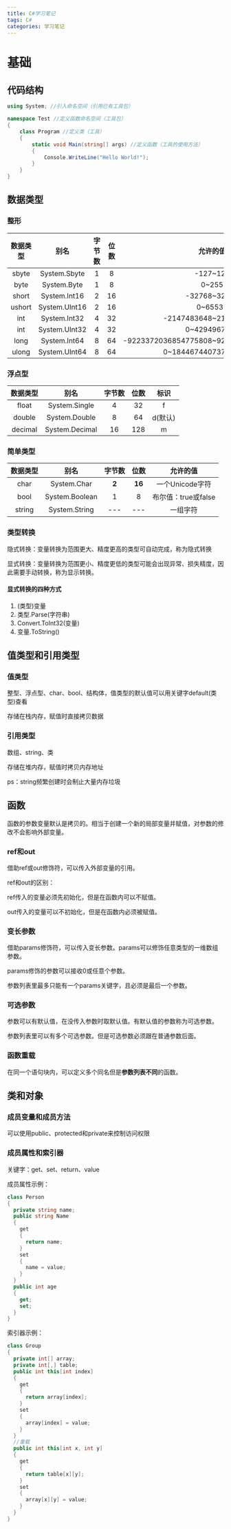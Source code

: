 ```yaml
---
title: C#学习笔记
tags: C#
categories: 学习笔记
---
```


# 基础

## 代码结构

```c#
using System; //引入命名空间（引用已有工具包）

namespace Test //定义函数命名空间（工具包）
{
	class Program //定义类（工具）
    {
        static void Main(string[] args) //定义函数（工具的使用方法）
        {
            Console.WriteLine("Hello World!");
        }
    }
}
```

## 数据类型

### 整形

| 数据类型 | 别名 | 字节数 | 位数 | 允许的值 |
| :------: | :------: |:------: |:------: | :------: |
| sbyte    | System.Sbyte | 1      | 8    | -127~128 |
| byte | System.Byte | 1 | 8 | 0~255 |
| short | System.Int16 | 2 | 16 | -32768~32767 |
| ushort | System.UInt16 | 2 | 16 | 0~65535 |
| int | System.Int32 | 4 | 32 | -2147483648~2147483647 |
| int | System.UInt32 | 4 | 32 | 0~4294967295 |
| long | System.Int64 | 8 | 64 | -9223372036854775808~9223372036854775807 |
| ulong | System.UInt64 | 8 | 64 | 0~18446744073709551615 |

### 浮点型

| 数据类型 |      别名      | 字节数 | 位数 |  标识   |
| :------: | :------------: | :----: | :--: | :-----: |
|  float   | System.Single  |   4    |  32  |    f    |
|  double  | System.Double  |   8    |  64  | d(默认) |
| decimal  | System.Decimal |   16   | 128  |    m    |

### 简单类型

| 数据类型 | 别名           | 字节数 | 位数 | 允许的值            |
| :------: | :------: | :------: |:------: | :------:|
| char     | System.Char    | **2**  | **16** | 一个Unicode字符     |
| bool     | System.Boolean | 1      | 8    | 布尔值：true或false |
| string   | System.String  | ---    | ---  | 一组字符            |

### 类型转换

隐式转换：变量转换为范围更大、精度更高的类型可自动完成，称为隐式转换

显式转换：变量转换为范围更小、精度更低的类型可能会出现异常、损失精度，因此需要手动转换，称为显示转换。

#### 显式转换的四种方式

1. (类型)变量
2. 类型.Parse(字符串)
3. Convert.ToInt32(变量)
4. 变量.ToString()

## 值类型和引用类型

### 值类型

整型、浮点型、char、bool、结构体，值类型的默认值可以用关键字default(类型)查看

存储在栈内存，赋值时直接拷贝数据

### 引用类型

数组、string、类

存储在堆内存，赋值时拷贝内存地址

ps：string频繁创建时会制止大量内存垃圾

## 函数

函数的参数变量默认是拷贝的。相当于创建一个新的局部变量并赋值，对参数的修改不会影响外部变量。

### ref和out

借助ref或out修饰符，可以传入外部变量的引用。

ref和out的区别：

ref传入的变量必须先初始化，但是在函数内可以不赋值。

out传入的变量可以不初始化，但是在函数内必须被赋值。

### 变长参数

借助params修饰符，可以传入变长参数。params可以修饰任意类型的一维数组参数。

params修饰的参数可以接收0或任意个参数。

参数列表里最多只能有一个params关键字，且必须是最后一个参数。

### 可选参数

参数可以有默认值，在没传入参数时取默认值。有默认值的参数称为可选参数。

参数列表里可以有多个可选参数。但是可选参数必须跟在普通参数后面。

### 函数重载

在同一个语句块内，可以定义多个同名但是**参数列表不同**的函数。

## 类和对象

### 成员变量和成员方法

可以使用public、protected和private来控制访问权限

### 成员属性和索引器

关键字：get、set、return、value

成员属性示例：

```c#
class Person
{
  private string name;
  public string Name
  {
    get
    {
      return name;
    }
    set
    {
      name = value;
    }
  }
  public int age
  {
    get;
    set;
  }
}
```

索引器示例：

```c#
class Group
{
  private int[] array;
  private int[,] table;
  public int this[int index]
  {
    get
    {
      return array[index];
    }
    set
    {
      array[index] = value;
    }
  }
  //重载
  public int this[int x, int y]
  {
    get
    {
      return table[x][y];
    }
    set
    {
      array[x][y] = value;
    }
  }
}
```

